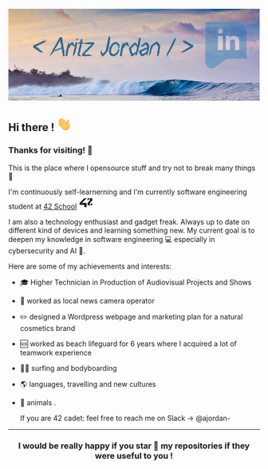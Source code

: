 [![Poster image of a relaxing wave, my passion, the text "Aritz Jordan" in the center, and Linkedin url on the top right](img/git_ajordan_linked.jpg)](https://www.linkedin.com/in/aritz-jordan-zaballa/)

## Hi there ! <img src="https://raw.githubusercontent.com/Surfi89/surfi89/main/img/Hi.gif" width="30px">

### Thanks for visiting! 🤙

This is the place where I opensource stuff and try not to break many things 🤣

I'm continuously self-learnerning and I'm currently software engineering student at [42 School](https://www.42urduliz.com/) <img src="https://raw.githubusercontent.com/Surfi89/surfi89/main/img/42.jpg" width="30px">

I am also a technology enthusiast and gadget freak. Always up to date on different kind of devices and learning something new.
My current goal is to deepen my knowledge in software engineering 💻 especially in cybersecurity and AI 🤖.

Here are some of my achievements and interests:

* 🎓  Higher Technician in Production of Audiovisual Projects and Shows
* 🎥  worked as local news camera operator
* ✏️  designed a Wordpress webpage and marketing plan for a natural cosmetics brand
* 🆘  worked as beach lifeguard for 6 years where I acquired a lot of teamwork experience
* 🏄‍♂️  surfing and bodyboarding
* 🌎  languages, travelling and new cultures
* 🐾  animals
.

	If you are 42 cadet: feel free to reach me on Slack -> @ajordan-

---

<h3 align="center">
	I would be really happy if you star 🌟 my repositories if they were useful to you !
</h3>
